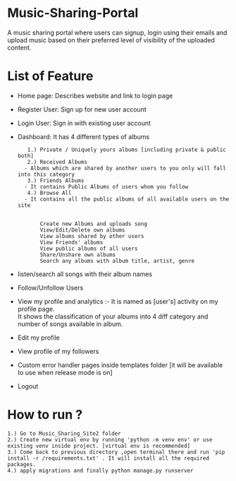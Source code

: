 # Music-Sharing-Portal

A music sharing portal where users can signup, login using their emails and upload music based on their preferred level of visibility of the uploaded content.

# List of Feature

- Home page: Describes website and link to login page </br>

- Register User: Sign up for new user account </br>

- Login User: Sign in with existing user account </br>

- Dashboard: It has 4 different types of albums </br>

	     1.) Private / Uniquely yours albums [including private & public both]  
	     2.) Received Albums
		- Albums which are shared by another users to you only will fall into this category
	     3.) Friends Albums
		- It contains Public Albums of users whom you follow
	     4.) Browse All
		- It contains all the public albums of all available users on the site 
	

	         Create new Albums and uploads song 
             View/Edit/Delete own albums 
             View albums shared by other users 
             View Friends' albums 
             View public albums of all users 
             Share/Unshare own albums 
             Search any albums with album title, artist, genre

- listen/search all songs with their album names </br>

- Follow/Unfollow Users </br>

- View my profile and analytics :- It is named as [user's] activity on my profile page. </br>
				   It shows the classification of your albums into 4 diff category and number of songs available in album.</br>
   
- Edit my profile </br>

- View profile of my followers</br>

- Custom error handler pages inside templates folder [it will be available to use when release mode is on]</br>

- Logout</br>

# How to run ?
	1.) Go to Music_Sharing_Site2 folder
	2.) Create new virtual env by running 'python -m venv env' or use existing venv inside project. [virtual env is recommended]
	3.) Come back to previous directory ,open terminal there and run 'pip install -r /requirements.txt' . It will install all the required packages.
	4.) apply migrations and finally python manage.py runserver


